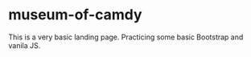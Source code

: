 # museum-of-camdy

This is a very basic landing page.
Practicing some basic Bootstrap and vanila JS.  

